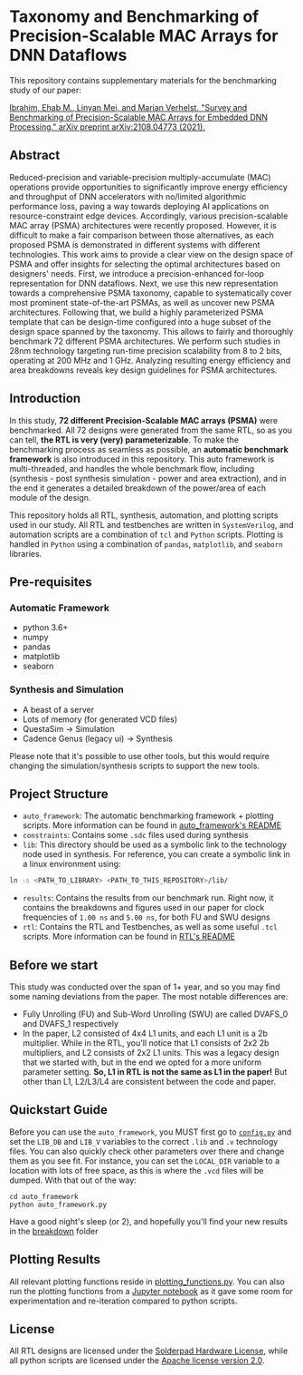 # Taxonomy and Benchmarking of Precision-Scalable MAC Arrays for DNN Dataflows

This repository contains supplementary materials for the benchmarking study of our paper: 

[Ibrahim, Ehab M., Linyan Mei, and Marian Verhelst. "Survey and Benchmarking of Precision-Scalable MAC Arrays for Embedded DNN Processing." arXiv preprint arXiv:2108.04773 (2021).](https://arxiv.org/abs/2108.04773)

## Abstract
Reduced-precision and variable-precision multiply-accumulate (MAC) operations provide opportunities to significantly improve energy efficiency and throughput of DNN accelerators with no/limited algorithmic performance loss, paving a way towards deploying AI applications on resource-constraint edge devices. Accordingly, various precision-scalable MAC array (PSMA) architectures were recently proposed. However, it is difficult to make a fair comparison between those alternatives, as each proposed PSMA is demonstrated in different systems with different technologies. This work aims to provide a clear view on the design space of PSMA and offer insights for selecting the optimal architectures based on designers' needs. First, we introduce a precision-enhanced for-loop representation for DNN dataflows. Next, we use this new representation towards a comprehensive PSMA taxonomy, capable to systematically cover most prominent state-of-the-art PSMAs, as well as uncover new PSMA architectures. Following that, we build a highly parameterized PSMA template that can be design-time configured into a huge subset of the design space spanned by the taxonomy. This allows to fairly and thoroughly benchmark 72 different PSMA architectures. We perform such studies in 28nm technology targeting run-time precision scalability from 8 to 2 bits, operating at 200 MHz and 1 GHz. Analyzing resulting energy efficiency and area breakdowns reveals key design guidelines for PSMA architectures.

## Introduction
In this study, **72 different Precision-Scalable MAC arrays (PSMA)** were benchmarked. All 72 designs were generated from the same RTL, so as you can tell, **the RTL is very (very) parameterizable**. To make the benchmarking process as seamless as possible, an **automatic benchmark framework** is also introduced in this repository. This auto framework is multi-threaded, and handles the whole benchmark flow, including (synthesis - post synthesis simulation - power and area extraction), and in the end it generates a detailed breakdown of the power/area of each module of the design.

This repository holds all RTL, synthesis, automation, and plotting scripts used in our study. All RTL and testbenches are written in `SystemVerilog`, and automation scripts are a combination of `tcl` and `Python` scripts. Plotting is handled in `Python` using a combination of `pandas`, `matplotlib`, and `seaborn` libraries.

## Pre-requisites
### Automatic Framework
* python 3.6+
* numpy
* pandas
* matplotlib
* seaborn
### Synthesis and Simulation
* A beast of a server
* Lots of memory (for generated VCD files)
* QuestaSim -> Simulation
* Cadence Genus (legacy ui) -> Synthesis

Please note that it's possible to use other tools, but this would require changing the simulation/synthesis scripts to support the new tools.

## Project Structure
* `auto_framework`: The automatic benchmarking framework + plotting scripts. More information can be found in [auto_framework's README](auto_framework/README.md)
* `constraints`: Contains some `.sdc` files used during synthesis
* `lib`: This directory should be used as a symbolic link to the technology node used in synthesis. For reference, you can create a symbolic link in a linux environment using: 
```bash
ln -s <PATH_TO_LIBRARY> <PATH_TO_THIS_REPOSITORY>/lib/
```
* `results`: Contains the results from our benchmark run. Right now, it contains the breakdowns and figures used in our paper for clock frequencies of `1.00 ns` and `5.00 ns`, for both FU and SWU designs
* `rtl`: Contains the RTL and Testbenches, as well as some useful `.tcl` scripts. More information can be found in [RTL's README](rtl/README.md)

## Before we start
This study was conducted over the span of 1+ year, and so you may find some naming deviations from the paper. The most notable differences are: 
* Fully Unrolling (FU) and Sub-Word Unrolling (SWU) are called DVAFS_0 and DVAFS_1 respectively
* In the paper, L2 consisted of 4x4 L1 units, and each L1 unit is a 2b multiplier. While in the RTL, you'll notice that L1 consists of 2x2 2b multipliers, and L2 consists of 2x2 L1 units. This was a legacy design that we started with, but in the end we opted for a more uniform parameter setting. **So, L1 in RTL is not the same as L1 in the paper!** But other than L1, L2/L3/L4 are consistent between the code and paper.

## Quickstart Guide
Before you can use the `auto_framework`, you MUST first go to [`config.py`](auto_framework/config.py) and set the `LIB_DB` and `LIB_V` variables to the correct `.lib` and `.v` technology files. You can also quickly check other parameters over there and change them as you see fit. For instance, you can set the `LOCAL_DIR` variable to a location with lots of free space, as this is where the `.vcd` files will be dumped. With that out of the way: 
```
cd auto_framework
python auto_framework.py
```
Have a good night's sleep (or 2), and hopefully you'll find your new results in the [breakdown](results/breakdown/) folder

## Plotting Results
All relevant plotting functions reside in [plotting_functions.py](auto_framework/plotting_functions.py). You can also run the plotting functions from a [Jupyter notebook](auto_framework/plotting.ipynb) as it gave some room for experimentation and re-iteration compared to python scripts.

## License
All RTL designs are licensed under the [Solderpad Hardware License](LICENSE.md), while all python scripts are licensed under the [Apache license version 2.0](auto_framework/LICENSE).